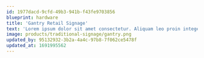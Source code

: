```yaml
---
id: 1977dacd-9cfd-49b3-941b-f43fe9703856
blueprint: hardware
title: 'Gantry Retail Signage'
text: 'Lorem ipsum dolor sit amet consectetur. Aliquam leo proin integer vehicula sapien maecenas.'
image: products/traditional-signage/gantry.png
updated_by: 95132932-3b2a-4a4c-97b8-7f062ce5478f
updated_at: 1691995562
---
```

